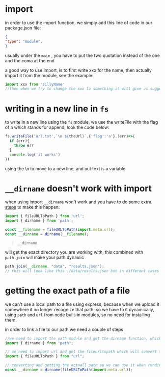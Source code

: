 # import 

in order to use the import function, we simply add this line of code in our package.json file:

```json
{
"type": "module",
}
```

usually under the `main` , you have to put the two quotation instead of the one and the  coma at the end



a good way to use import, is to first write xxx for the name, then actually import it from the module, see the example:

```javascript
import xxx from 'sillyName'
//then when we try to change the xxx to something it will give us suggestions
```

# writing in a new line in `fs`

to write in a new line using the `fs` module, we use the writeFile with the flag of a which stands for append, look the code below:

```javascript
fs.writeFile('url.txt',`\n ${theUrl}`,{'flag':'a'},(err)=>{
  if (err){
    throw err
  }
  console.log('it works')
})
```

using the \n to move to a new line, and out text is a variable


# `__dirname` doesn't work with import

when using  import  `__dirname` won't work and you have to do some extra [steps](https://stackoverflow.com/a/62892482) to make this happen:

```javascript
import { fileURLToPath } from 'url';
import { dirname } from 'path';

const __filename = fileURLToPath(import.meta.url);
const __dirname = dirname(__filename);
```

>`__dirname`

will get the exact directory you are working with, this combined with `path.join` will make your path dynamic 

```js
path.join(__dirname, "data", "results.json");
// this will look like this ./data/results.json but in different cases this './' will change
```


# getting the exact path of a file

we can't use a local path to a file using express, because when we upload it somewhere it no longer recognize that path, so we have to it dynamically, using `path` and `url` from node built-in modules, so no need for installing them.

in order to link a file to our path we need a couple of steps

```javascript
//we need to import the path module and get the dirname function, which will give us directory of the path we put
import { dirname } from "path";

// we need to import url and get the fileurltopath which will convert the url of a path
import { fileURLToPath } from "url";

// converting and getting the actuall path so we can use it when rending or sending a file
const __dirname = dirname(fileURLToPath(import.meta.url));
```


